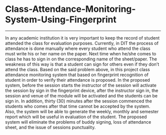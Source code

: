 # Class-Attendance-Monitoring-System-Using-Fingerprint
 -----------------------------------------------------------------------------------------------------------------------------------------------------------------------
In any academic institution it is very important to keep the record of student attended the class for evaluation purposes. Currently, in DIT the process of attendance is done manually where every student who attend the class must write his or her name on the paper. Next time when he/she comes to class he has to sign in on the corresponding name of the sheet/paper. The weakness of this way is that a student can sign for others even if they don’t attend the class. Based on the said problem above, in this project class attendance monitoring system that based on fingerprint recognition of student in order to verify their attendance is proposed. In the proposed system, before the session starts the instructor of the session will activate the session by sign in the fingerprint device, after the instructor sign in, the session and venue of the module will be activated and the students can be sign in. In addition, thirty (30) minutes after the session commenced the students who comes after that time cannot be accepted by the system. Also, the system will be able to generate the weekly, monthly and semester report which will be useful in evaluation of the student. The proposed system will eliminate the problems of buddy signing, loss of attendance sheet, and the issue of sessions punctuality. 

